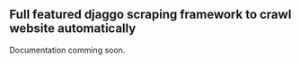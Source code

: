 ## Full featured djaggo scraping framework to crawl website automatically

Documentation comming soon.